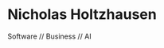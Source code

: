 # Nicholas Holtzhausen

Software // Business // AI

<!---
nicoftheshire/nicoftheshire is a ✨ special ✨ repository because its `README.md` (this file) appears on your GitHub profile.
You can click the Preview link to take a look at your changes.
--->
